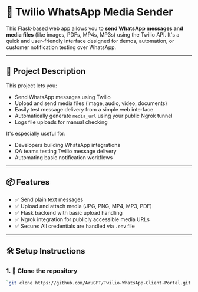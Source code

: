 # 📲 Twilio WhatsApp Media Sender

This Flask-based web app allows you to **send WhatsApp messages and media files** (like images, PDFs, MP4s, MP3s) using the Twilio API. It's a quick and user-friendly interface designed for demos, automation, or customer notification testing over WhatsApp.

---

## 🚀 Project Description

This project lets you:

- Send WhatsApp messages using Twilio
- Upload and send media files (image, audio, video, documents)
- Easily test message delivery from a simple web interface
- Automatically generate `media_url` using your public Ngrok tunnel
- Logs file uploads for manual checking

It's especially useful for:

- Developers building WhatsApp integrations
- QA teams testing Twilio message delivery
- Automating basic notification workflows

---

## 📦 Features

- ✅ Send plain text messages
- ✅ Upload and attach media (JPG, PNG, MP4, MP3, PDF)
- ✅ Flask backend with basic upload handling
- ✅ Ngrok integration for publicly accessible media URLs
- ✅ Secure: All credentials are handled via `.env` file

---

## 🛠️ Setup Instructions

### 1. 🔧 Clone the repository

```bash
`git clone https://github.com/AruGPT/Twilio-WhatsApp-Client-Portal.git
